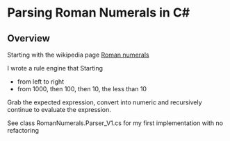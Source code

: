 # Parsing Roman Numerals in C#

## Overview
Starting with the wikipedia page
[Roman numerals](https://en.wikipedia.org/wiki/Roman_numerals)

I wrote a rule engine that Starting
- from left to right
- from 1000, then 100, then 10, the less than 10

Grab the expected expression, convert into numeric and recursively
continue to evaluate the expression.

See class RomanNumerals.Parser_V1.cs for my first implementation
with no refactoring

